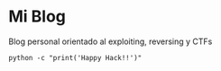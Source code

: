 # Mi Blog
Blog personal orientado al exploiting, reversing y CTFs

```
python -c "print('Happy Hack!!')"
```
